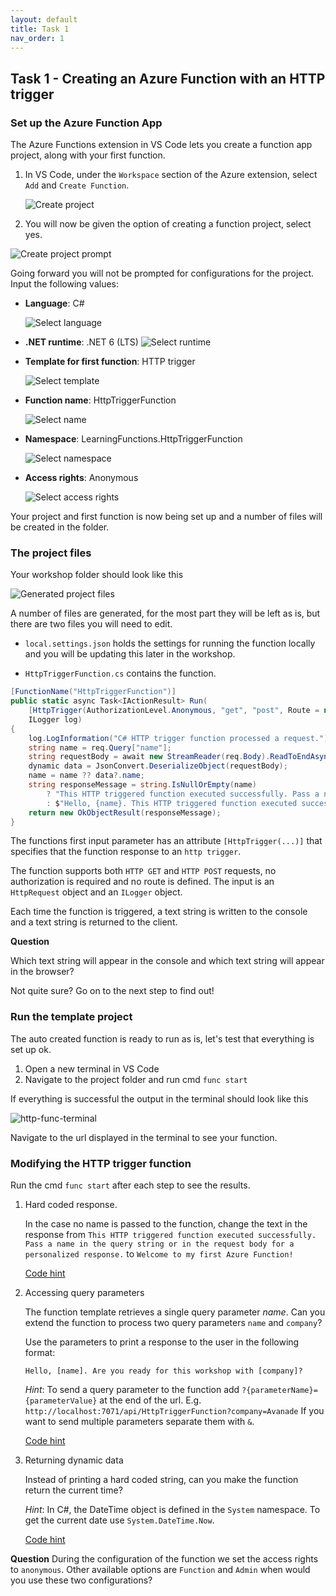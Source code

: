 ```yaml
---
layout: default
title: Task 1
nav_order: 1
---
```



## Task 1 - Creating an Azure Function with an HTTP trigger

### Set up the Azure Function App
The Azure Functions extension in VS Code lets you create a function app project, along with your first function.

1. In VS Code, under the `Workspace` section of the Azure extension, select `Add` and `Create Function`.

    ![Create project](images/add-in-azure-extension.png)


2. You will now be given the option of creating a function project, select yes. 

![Create project prompt](images/create-project-prompt.png)

Going forward you will not be prompted for configurations for the project. Input the following values:

- **Language**: C#

    ![Select language](images/select-language.png)

- **.NET runtime**: .NET 6 (LTS)
    ![Select runtime](images/select-runtime.png)

- **Template for first function**: HTTP trigger

    ![Select template](images/select-template.png)

- **Function name**: HttpTriggerFunction

    ![Select name](images/select-name.png)

- **Namespace**: LearningFunctions.HttpTriggerFunction

    ![Select namespace](images/select-namespace.png)

- **Access rights**: Anonymous

   ![Select access rights](images/select-accessrights.png)

Your project and first function is now being set up and a number of files will be created in the folder. 


### The project files

Your workshop folder should look like this

![Generated project files](images/project-files.png)

A number of files are generated, for the most part they will be left as is, but there are two files you will need to edit. 

- `local.settings.json` holds the settings for running the function locally and you will be updating this later in the workshop. 

- `HttpTriggerFunction.cs` contains the function.

```cs
[FunctionName("HttpTriggerFunction")]
public static async Task<IActionResult> Run(
    [HttpTrigger(AuthorizationLevel.Anonymous, "get", "post", Route = null)] HttpRequest req,
    ILogger log)
{
    log.LogInformation("C# HTTP trigger function processed a request.");
    string name = req.Query["name"];
    string requestBody = await new StreamReader(req.Body).ReadToEndAsync();
    dynamic data = JsonConvert.DeserializeObject(requestBody);
    name = name ?? data?.name;
    string responseMessage = string.IsNullOrEmpty(name)
        ? "This HTTP triggered function executed successfully. Pass a name in the query string or in the request body for a personalized response."
        : $"Hello, {name}. This HTTP triggered function executed successfully.";
    return new OkObjectResult(responseMessage);
}
```


The functions first input parameter has an attribute `[HttpTrigger(...)]` that specifies that the function response to an `http trigger`.

The function supports both `HTTP GET` and `HTTP POST` requests, no authorization is required and no route is defined. 
The input is an `HttpRequest` object and an `ILogger` object.

Each time the function is triggered, a text string is written to the console and a text string is returned to the client.

**Question**

Which text string will appear in the console and which text string will appear in the browser? 

Not quite sure? Go on to the next step to find out!


### Run the template project
The auto created function is ready to run as is, let's test that everything is set up ok. 

1. Open a new terminal in VS Code 
2. Navigate to the project folder and run cmd `func start`

If everything is successful the output in the terminal should look like this

   ![http-func-terminal](images/http-func-terminal.png)

Navigate to the url displayed in the terminal to see your function.


### Modifying the HTTP trigger function

Run the cmd `func start` after each step to see the results.

1. Hard coded response.

    In the case no name is passed to the function, change the text in the response from 
    `This HTTP triggered function executed successfully. Pass a name in the query string or in the request body for a personalized response.` 
    to `Welcome to my first Azure Function!`

    [Code hint](https://github.com/acn-sbuad/avanade-workshop/tree/main/hints/HttpTriggerFunction/ModifyHttpTrigger/hardcodedResponse)

2. Accessing query parameters

    The function template retrieves a single query parameter _name_. 
    Can you extend the function to process two query parameters `name` and `company`? 
    
    Use the parameters to print a response to the user in the following format:
    
    `Hello, [name]. Are you ready for this workshop with [company]?`

    _Hint_: To send a query parameter to the function add `?{parameterName}={parameterValue}` at the end of the url. E.g. `http://localhost:7071/api/HttpTriggerFunction?company=Avanade` If you want to send multiple parameters separate them with `&`.

    [Code hint](https://github.com/acn-sbuad/avanade-workshop/tree/main/hints/HttpTriggerFunction/ModifyHttpTrigger/accessQueryParam)    

3. Returning dynamic data

    Instead of printing a hard coded string, can you make the function return the current time? 

    _Hint_: In C#, the DateTime object is defined in the `System` namespace. To get the current date use `System.DateTime.Now`.

    [Code hint](https://github.com/acn-sbuad/avanade-workshop/tree/main/hints/HttpTriggerFunction/ModifyHttpTrigger/dynamicResponse)    


**Question**
During the configuration of the function we set the access rights to `anonymous`.
Other available options are `Function` and `Admin` when would you use these two configurations? 